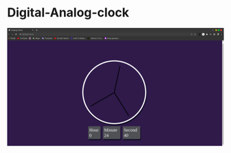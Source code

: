 # Digital-Analog-clock

![](https://github.com/arif013/Digital-Analog-clock/blob/main/gitImage/clock.png)
